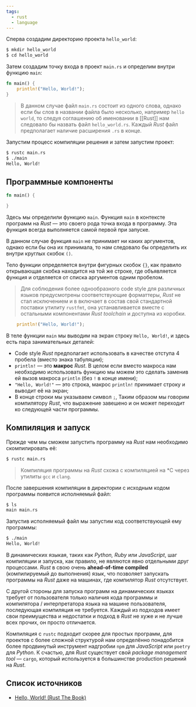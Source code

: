 ```yaml
---
tags:
  - rust
  - language
---
```


Сперва создадим директорию проекта `hello_world`:

```Zsh
$ mkdir hello_world
$ cd hello_world
```

Затем создадим точку входа в проект `main.rs` и определим внутри функцию `main`:

```Rust
fn main() {
    println!("Hello, World!");
}
```

> В данном случае файл `main.rs` состоит из одного слова, однако если бы слов в названии файла было несколько, например `hello world`, то следуя соглашению об именовании в [[Rust]] нам следовало бы назвать файл `hello_world.rs`. Каждый *Rust* файл предполагает наличие расширения `.rs` в конце.

Запустим процесс компиляции решения и затем запустим проект:

```Zsh
$ rustc main.rs
$ ./main
Hello, World!
```

## Программные компоненты

```Rust
fn main() {

}
```

Здесь мы определили функцию `main`. Функция `main` в контексте программ на *Rust* — это своего рода точка входа в программу. Эта функция всегда выполняется самой первой при запуске.

В данном случае функция `main` не принимает ни каких аргументов, однако если бы она их принимала, то нам следовало бы определить их внутри круглых скобок `()`.

Тело функции определяется внутри фигурных скобок `{}`, как правило открывающая скобка находится на той же строке, где объявляется функция и отделяется от списка аргументов одним пробелом.

> Для соблюдения более однообразного code style для различных языков предусмотрены соответствующие форматтеры, *Rust* не стал исключением и в включает в состав свой стандартной поставки утилиту `rustfmt`, она устанавливается вместе с остальными компонентами *Rust toolchain* и доступна из коробки.

```Rust
    println!("Hello, World!");
```

В теле функции `main` мы выводим на экран строку `Hello, World!`, и здесь есть пара занимательных деталей:

- Code style *Rust* предполагает использовать в качестве отступа 4 пробела (вместо знака табуляции);
- `println!` — это **макрос** *Rust*. В целом если вместо макроса нам необходимо использовать функцию мы можем это сделать заменив ей вызов макроса `println` (без `!` в конце имени);
- `"Hello, World!"` — это строка, макрос `println!` принимает строку и выводит её на экран;
- В конце строки мы указываем символ `;`, Таким образом мы говорим компилятору *Rust*, что выражение завешено и он может переходит ко следующей части программы.

## Компиляция и запуск

Прежде чем мы сможем запустить программу на *Rust* нам необходимо скомпилировать её:

```Zsh
$ rustc main.rs
```

> Компиляция программы на *Rust* схожа с компиляцией на *C через утилиты  `gcc` и `clang`.

После завершения компиляции в директории с исходным кодом программы появится исполняемый файл:

```Zsh
$ ls
main main.rs
```

Запустив исполняемый файл мы запустим код соответствующей ему программы:

```Zsh
$ ./main
Hello, World!
```

В динамических языкая, таких как *Python, Ruby* или *JavaScript*, шаг компиляции и запуска, как правило, не являются явно отдельными друг процессами. *Rust* в свою очень  **ahead-of-time compiled** (компилируемый до выполнения) язык, что позволяет запускать программы на *Rust* даже на машинах, где компилятор *Rust* отсутствует. 

С другой стороны для запуска программ на динамических языках требует от пользователя только наличия кода программы и компилятора  / интерпретатора языка на машине пользователя, последующая компиляция не требуется. Каждый из подходов имеет свои преимущества и недостатки и подход в *Rust* не хуже и не лучше всех прочих, он просто отличается.

Компиляция с `rustc` подходит скорее для простых программ, для проектов с более сложной структурой нам определённо понадобится более продвинутый инструмент надгробии `npm` для *JavaScript* или `poetry` для *Python*. К счастью, для *Rust*  существует свой *package management tool* — `cargo`, который используется в большинстве production решений на *Rust*.

## Список источников

- [Hello, World! (Rust The Book)](https://doc.rust-lang.org/book/ch01-02-hello-world.html)